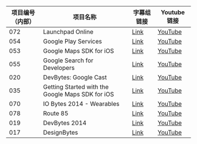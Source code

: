 




| 项目编号（内部） | 项目名称 | 字幕组链接 | Youtube 链接  |
| ---- | ---- | ---- | ---- |
|  072 | Launchpad Online  | [Link](http://pub.gfansub.com/GoogleApps/072-Launchpad-Online/index.html) | [YouTube](https://www.youtube.com/playlist?list=PLOU2XLYxmsILOIxBRPPhgYbuSslr50KVq) |
|  054 | Google Play Services  | [Link](http://pub.gfansub.com/GoogleApps/054-Google-Play-Services/index.html) | [YouTube](https://www.youtube.com/playlist?list=PLOU2XLYxmsILXKTDNlQVnsgQlqRsGf1_e) |
|  053 | Google Maps SDK for iOS  | [Link](http://pub.gfansub.com/GoogleApps/053-Google-Maps-SDK-For-IOS/index.html) | [YouTube](https://www.youtube.com/playlist?list=PLOU2XLYxmsIKkdC4GCZp3JGrY4ctWHnHo) |
|  055 | Google Search for Developers  | [Link](http://pub.gfansub.com/GoogleApps/055-Google-Search-For-Developers/index.html) | [YouTube](https://www.youtube.com/playlist?list=PLOU2XLYxmsIKJztQt-R87yS7ORKu3QV1k) |
|  020 | DevBytes: Google Cast  | [Link](http://pub.gfansub.com/GoogleApps/020-Devbytes-Google-Cast/index.html) | [YouTube](https://www.youtube.com/playlist?list=PLOU2XLYxmsILfBNIVzWsfIscQCxso4gfs) |
|  035 | Getting Started with the Google Maps SDK for iOS  | [Link](http://pub.gfansub.com/GoogleApps/035-Getting-Started-With-The-Google-Maps-Sdk-For-IOS/index.html) | [YouTube](https://www.youtube.com/playlist?list=PLOU2XLYxmsIKJeMe12JelBboOxaUrch2a) |
|  070 | IO Bytes 2014 - Wearables  | [Link](http://pub.gfansub.com/GoogleApps/070-IO-Bytes-2014-Wearables/index.html) | [YouTube](https://www.youtube.com/playlist?list=PLOU2XLYxmsIJu9yzFxRDR1AUmrEu0lRMw) |
|  078 | Route 85  | [Link](http://pub.gfansub.com/GoogleApps/078-Route-85/index.html) | [YouTube](https://www.youtube.com/playlist?list=PLOU2XLYxmsIKGQekfmV0Qk52qLG5LU2jO) |
|  019 | DevBytes 2014  | [Link](http://pub.gfansub.com/GoogleApps/019-Devbytes-2014/index.html) | [YouTube](https://www.youtube.com/playlist?list=PLOU2XLYxmsIJJHY5OrsREtKewtBhc0Uy2) |
|  017 | DesignBytes  | [Link](http://pub.gfansub.com/Design/017-Designbytes/index.html) | [YouTube](https://www.youtube.com/playlist?list=PLOU2XLYxmsIJFcNKpAV9B_aQmz2h68fw_) |